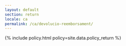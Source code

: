```yaml
---
layout: default
section: return
locale: ca
permalink: /ca/devolucio-reemborsament/
---
```


{% include policy.html policy=site.data.policy_return %}

